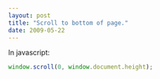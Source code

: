 ```yaml
---
layout: post
title: "Scroll to bottom of page."
date: 2009-05-22
---
```


In javascript:

```javascript
window.scroll(0, window.document.height);
```
